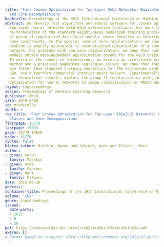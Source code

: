 ```yaml
---
title: 'Fast Convex Optimization for Two-Layer ReLU Networks: Equivalent Model Classes
  and Cone Decompositions'
booktitle: Proceedings of the 39th International Conference on Machine Learning
abstract: We develop fast algorithms and robust software for convex optimization of
  two-layer neural networks with ReLU activation functions. Our work leverages a convex
  re-formulation of the standard weight-decay penalized training problem as a set
  of group-l1-regularized data-local models, where locality is enforced by polyhedral
  cone constraints. In the special case of zero-regularization, we show that this
  problem is exactly equivalent to unconstrained optimization of a convex "gated ReLU"
  network. For problems with non-zero regularization, we show that convex gated ReLU
  models obtain data-dependent approximation bounds for the ReLU training problem.
  To optimize the convex re-formulations, we develop an accelerated proximal gradient
  method and a practical augmented Lagrangian solver. We show that these approaches
  are faster than standard training heuristics for the non-convex problem, such as
  SGD, and outperform commercial interior-point solvers. Experimentally, we verify
  our theoretical results, explore the group-l1 regularization path, and scale convex
  optimization for neural networks to image classification on MNIST and CIFAR-10.
layout: inproceedings
series: Proceedings of Machine Learning Research
publisher: PMLR
issn: 2640-3498
id: mishkin22a
month: 0
tex_title: 'Fast Convex Optimization for Two-Layer {R}e{LU} Networks: Equivalent Model
  Classes and Cone Decompositions'
firstpage: 15770
lastpage: 15816
page: 15770-15816
order: 15770
cycles: false
bibtex_author: Mishkin, Aaron and Sahiner, Arda and Pilanci, Mert
author:
- given: Aaron
  family: Mishkin
- given: Arda
  family: Sahiner
- given: Mert
  family: Pilanci
date: 2022-06-28
address:
container-title: Proceedings of the 39th International Conference on Machine Learning
volume: '162'
genre: inproceedings
issued:
  date-parts:
  - 2022
  - 6
  - 28
pdf: https://proceedings.mlr.press/v162/mishkin22a/mishkin22a.pdf
extras: []
# Format based on citeproc: http://blog.martinfenner.org/2013/07/30/citeproc-yaml-for-bibliographies/
---
```

